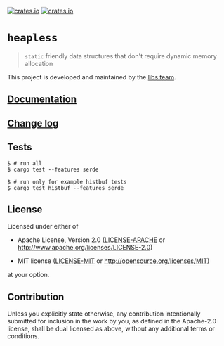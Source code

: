 [![crates.io](https://img.shields.io/crates/v/heapless.svg)](https://crates.io/crates/heapless)
[![crates.io](https://img.shields.io/crates/d/heapless.svg)](https://crates.io/crates/heapless)

# `heapless`

> `static` friendly data structures that don't require dynamic memory allocation

This project is developed and maintained by the [libs team].

## [Documentation](https://docs.rs/heapless/latest/heapless)

## [Change log](CHANGELOG.md)

## Tests

``` console
$ # run all
$ cargo test --features serde

$ # run only for example histbuf tests
$ cargo test histbuf --features serde
```

## License

Licensed under either of

- Apache License, Version 2.0 ([LICENSE-APACHE](LICENSE-APACHE) or
  http://www.apache.org/licenses/LICENSE-2.0)

- MIT license ([LICENSE-MIT](LICENSE-MIT) or http://opensource.org/licenses/MIT)

at your option.

## Contribution

Unless you explicitly state otherwise, any contribution intentionally submitted
for inclusion in the work by you, as defined in the Apache-2.0 license, shall be
dual licensed as above, without any additional terms or conditions.

[libs team]: https://github.com/rust-embedded/wg#the-libs-team
